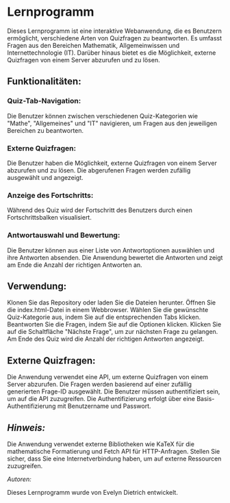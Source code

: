 # Lernprogramm

Dieses Lernprogramm ist eine interaktive Webanwendung, die es Benutzern ermöglicht, verschiedene Arten von Quizfragen zu beantworten. Es umfasst Fragen aus den Bereichen Mathematik, Allgemeinwissen und Internettechnologie (IT). Darüber hinaus bietet es die Möglichkeit, externe Quizfragen von einem Server abzurufen und zu lösen.

## Funktionalitäten:

### Quiz-Tab-Navigation: 
Die Benutzer können zwischen verschiedenen Quiz-Kategorien wie "Mathe", "Allgemeines" und "IT" navigieren, um Fragen aus den jeweiligen Bereichen zu beantworten.

### Externe Quizfragen:
Die Benutzer haben die Möglichkeit, externe Quizfragen von einem Server abzurufen und zu lösen. Die abgerufenen Fragen werden zufällig ausgewählt und angezeigt.

### Anzeige des Fortschritts: 
Während des Quiz wird der Fortschritt des Benutzers durch einen Fortschrittsbalken visualisiert.

### Antwortauswahl und Bewertung: 
Die Benutzer können aus einer Liste von Antwortoptionen auswählen und ihre Antworten absenden. Die Anwendung bewertet die Antworten und zeigt am Ende die Anzahl der richtigen Antworten an.

## Verwendung:

Klonen Sie das Repository oder laden Sie die Dateien herunter.
Öffnen Sie die index.html-Datei in einem Webbrowser.
Wählen Sie die gewünschte Quiz-Kategorie aus, indem Sie auf die entsprechenden Tabs klicken.
Beantworten Sie die Fragen, indem Sie auf die Optionen klicken.
Klicken Sie auf die Schaltfläche "Nächste Frage", um zur nächsten Frage zu gelangen.
Am Ende des Quiz wird die Anzahl der richtigen Antworten angezeigt.

## Externe Quizfragen:

Die Anwendung verwendet eine API, um externe Quizfragen von einem Server abzurufen. Die Fragen werden basierend auf einer zufällig generierten Frage-ID ausgewählt. Die Benutzer müssen authentifiziert sein, um auf die API zuzugreifen. Die Authentifizierung erfolgt über eine Basis-Authentifizierung mit Benutzername und Passwort.

## *Hinweis:*

Die Anwendung verwendet externe Bibliotheken wie KaTeX für die mathematische Formatierung und Fetch API für HTTP-Anfragen. Stellen Sie sicher, dass Sie eine Internetverbindung haben, um auf externe Ressourcen zuzugreifen.

*Autoren:*

Dieses Lernprogramm wurde von Evelyn Dietrich entwickelt.
